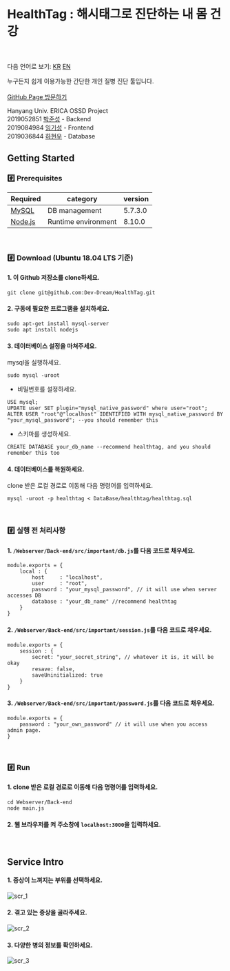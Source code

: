 # HealthTag : 해시태그로 진단하는 내 몸 건강<br/><br/>
다음 언어로 보기: [KR](./README_kr.md) [EN](./README.md)

누구든지 쉽게 이용가능한 간단한 개인 질병 진단 툴입니다.<br/><br/>
[GitHub Page 방문하기](https://dev-dream.github.io/HealthTag/)

Hanyang Univ. ERICA OSSD Project<br/>
2019052851 [박준성](https://github.com/rasauq1122) - Backend<br/>
2019084984 [임기성](https://github.com/pIut0) - Frontend<br/>
2019036844 [하현우](https://github.com/high2092) - Database
<!-- ## Team Member
 2019052851 [박준성](https://github.com/rasauq1122) - Backend<br/>
 2019084984 [임기성](https://github.com/pIut0) - Frontend<br/>
 2019036844 [하현우](https://github.com/high2092) - Database<br/><br/> -->

<!-- ## What's this?

사용자가 증상을 해시태그 형식으로 추가함에 따라, 가능성 있는 질병을 추려서 알려주는 웹 기반 서비스입니다.<br/><br/> -->

<!-- ## How to use
도메인이 존재하지 않을 경우
1 터미널을 열어 HealthTag를 저장할 로컬 저장소로 이동하세요.<br/>
2 터미널에 다음 명령어를 입력하세요.<br/>
```

``` -->
## Getting Started
### #️⃣ Prerequisites
Required|category|version
--|--|--
[MySQL](https://dev.mysql.com/downloads/mysql/)|DB management|5.7.3.0
[Node.js](https://nodejs.org/ko/download/)|Runtime environment|8.10.0
<br/>

### #️⃣ Download (Ubuntu 18.04 LTS 기준)

#### 1. 이 Github 저장소를 clone하세요.
```
git clone git@github.com:Dev-Dream/HealthTag.git
```
#### 2. 구동에 필요한 프로그램을 설치하세요. 
```
sudo apt-get install mysql-server
sudo apt install nodejs
```

#### 3. 데이터베이스 설정을 마쳐주세요.
mysql을 실행하세요.
```
sudo mysql -uroot
```
+ 비밀번호를 설정하세요.
```
USE mysql;
UPDATE user SET plugin="mysql_native_password" where user="root";
ALTER USER "root"@"localhost" IDENTIFIED WITH mysql_native_password BY "your_mysql_password"; --you should remember this
```
+ 스키마를 생성하세요.
```
CREATE DATABASE your_db_name --recommend healthtag, and you should remember this too
```
#### 4. 데이터베이스를 복원하세요.
clone 받은 로컬 경로로 이동해 다음 명령어를 입력하세요.
```
mysql -uroot -p healthtag < DataBase/healthtag/healthtag.sql
```
<br/>

### #️⃣ 실행 전 처리사항
#### 1. `/Webserver/Back-end/src/important/db.js`를 다음 코드로 채우세요.
```
module.exports = {
    local : {
        host     : "localhost",
        user     : "root",
        password : "your_mysql_password", // it will use when server accesses DB
        database : "your_db_name" //recommend healthtag
    }
}
```

#### 2. `/Webserver/Back-end/src/important/session.js`를 다음 코드로 채우세요.
```
module.exports = {
    session : {
        secret: "your_secret_string", // whatever it is, it will be okay
        resave: false,
        saveUninitialized: true
    }
}
```
#### 3. `/Webserver/Back-end/src/important/password.js`를 다음 코드로 채우세요.
```
module.exports = {
    password : "your_own_password" // it will use when you access admin page.
}
```
<br/>

### #️⃣ Run
#### 1. clone 받은 로컬 경로로 이동해 다음 명령어를 입력하세요.
```
cd Webserver/Back-end
node main.js
```
#### 2. 웹 브라우저를 켜 주소창에 `localhost:3000`을 입력하세요.
<br/>

<!-- ## Service Intro -->

## Service Intro
#### 1. 증상이 느껴지는 부위를 선택하세요.
![scr_1](./Webserver/Front-end/public/src/about1.png)
<br/>
#### 2. 겪고 있는 증상을 골라주세요.
![scr_2](./Webserver/Front-end/public/src/about2.png)
<br/>
#### 3. 다양한 병의 정보를 확인하세요.
![scr_3](./Webserver/Front-end/public/src/about3.png)

